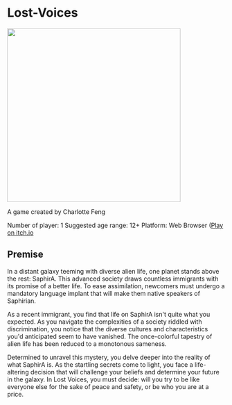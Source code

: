 # Lost-Voices

<img src="https://mechanicsofmagic.com/wp-content/uploads/2023/03/theme.png" width="400" />

A game created by Charlotte Feng

Number of player: 1
Suggested age range: 12+
Platform: Web Browser ([Play on itch.io](https://cfenggames.itch.io/lost-voices)


## Premise

In a distant galaxy teeming with diverse alien life, one planet stands above the rest: SaphirA. This advanced society draws countless immigrants with its promise of a better life. To ease assimilation, newcomers must undergo a mandatory language implant that will make them native speakers of Saphirian.

As a recent immigrant, you find that life on SaphirA isn't quite what you expected. As you navigate the complexities of a society riddled with discrimination, you notice that the diverse cultures and characteristics you'd anticipated seem to have vanished. The once-colorful tapestry of alien life has been reduced to a monotonous sameness.

Determined to unravel this mystery, you delve deeper into the reality of what SaphirA is. As the startling secrets come to light, you face a life-altering decision that will challenge your beliefs and determine your future in the galaxy. In Lost Voices, you must decide: will you try to be like everyone else for the sake of peace and safety, or be who you are at a price.
